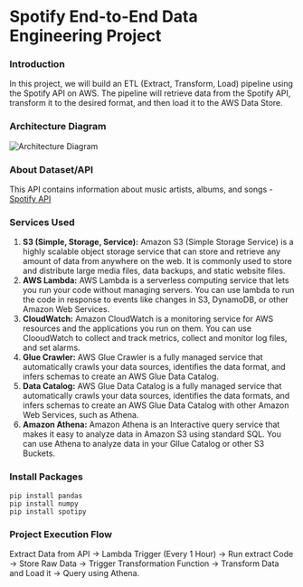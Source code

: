 # Spotify End-to-End Data Engineering Project 

### Introduction 
In this project, we will build an ETL (Extract, Transform, Load) pipeline using the Spotify API on AWS. 
The pipeline will retrieve data from the Spotify API, transform it to the desired format, and then load it to the AWS Data Store.

### Architecture Diagram
![Architecture Diagram](https://github.com/kushankkwal/spotify-end-to-end-data-engineering-project/blob/main/Spotify_Data_Pipeline%20.jpeg)

### About Dataset/API
This API contains information about music artists, albums, and songs - [Spotify API](https://developer.spotify.com/documentation/web-api)

### Services Used
1. **S3 (Simple, Storage, Service):** Amazon S3 (Simple Storage Service) is a highly scalable object storage service that can store and retrieve any amount of data from anywhere on the web. It is commonly used to store and distribute large media files, data backups, and static website files.
2. **AWS Lambda:** AWS Lambda is a serverless computing service that lets you run your code without managing servers. You can use lambda to run the code in response to events like changes in S3, DynamoDB, or other Amazon Web Services.
3. **CloudWatch:** Amazon CloudWatch is a monitoring service for AWS resources and the applications you run on them. You can use ClooudWatch to collect and track metrics, collect and monitor log files, and set alarms.
4. **Glue Crawler:** AWS Glue Crawler is a fully managed service that automatically crawls your data sources, identifies the data format, and infers schemas to create an AWS Glue Data Catalog.
5. **Data Catalog:** AWS Glue Data Catalog is a fully managed service that automatically crawls your data sources, identifies the data formats, and infers schemas to create an AWS Glue Data Catalog with other Amazon Web Services, such as Athena.
6. **Amazon Athena:** Amazon Athena is an Interactive query service that makes it easy to analyze data in Amazon S3 using standard SQL. You can use Athena to analyze data in your Gllue Catalog or other S3 Buckets.

### Install Packages
```
pip install pandas
pip install numpy
pip install spotipy
```

### Project Execution Flow
Extract Data from API -> Lambda Trigger (Every 1 Hour) -> Run extract Code -> Store Raw Data -> Trigger Transformation Function -> Transform Data and Load it -> Query using Athena.
